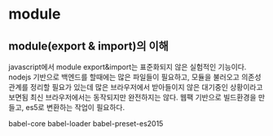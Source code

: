 # module

## module(export & import)의 이해
javascript에서 module export&import는 표준화되지 않은 실험적인 기능이다.
nodejs 기반으로 백엔드를 할때에는 많은 파일들이 필요하고, 모듈을 불러오고 의존성 관계를 정리할 필요가 있는데
많은 브라우저에서 받아들이지 않은 대기중인 상황이라고 보면됨
최신 브라우저에서는 동작되지만 완전하지는 않다.
웹팩 기반으로 빌드환경을 만들고, es5로 변환하는 작업이 필요하다.

babel-core
babel-loader
babel-preset-es2015